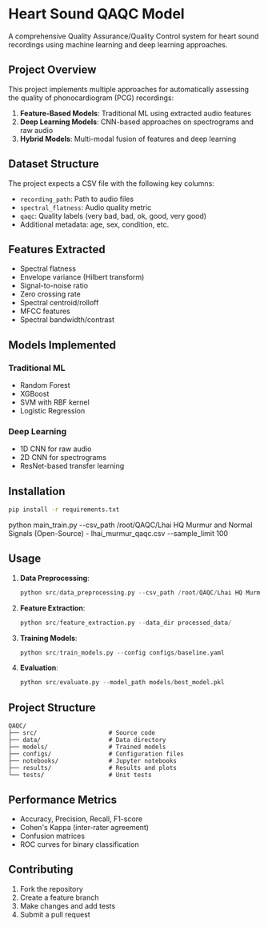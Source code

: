 # Heart Sound QAQC Model

A comprehensive Quality Assurance/Quality Control system for heart sound recordings using machine learning and deep learning approaches.

## Project Overview

This project implements multiple approaches for automatically assessing the quality of phonocardiogram (PCG) recordings:

1. **Feature-Based Models**: Traditional ML using extracted audio features
2. **Deep Learning Models**: CNN-based approaches on spectrograms and raw audio
3. **Hybrid Models**: Multi-modal fusion of features and deep learning

## Dataset Structure

The project expects a CSV file with the following key columns:
- `recording_path`: Path to audio files
- `spectral_flatness`: Audio quality metric
- `qaqc`: Quality labels (very bad, bad, ok, good, very good)
- Additional metadata: age, sex, condition, etc.

## Features Extracted

- Spectral flatness
- Envelope variance (Hilbert transform)
- Signal-to-noise ratio
- Zero crossing rate
- Spectral centroid/rolloff
- MFCC features
- Spectral bandwidth/contrast

## Models Implemented

### Traditional ML
- Random Forest
- XGBoost
- SVM with RBF kernel
- Logistic Regression

### Deep Learning
- 1D CNN for raw audio
- 2D CNN for spectrograms
- ResNet-based transfer learning

## Installation

```bash
pip install -r requirements.txt
```
python main_train.py --csv_path /root/QAQC/Lhai HQ Murmur and Normal Signals (Open-Source) - lhai_murmur_qaqc.csv --sample_limit 100
## Usage

1. **Data Preprocessing**: 
   ```python
   python src/data_preprocessing.py --csv_path /root/QAQC/Lhai HQ Murmur and Normal Signals (Open-Source) - lhai_murmur_qaqc.csv
   ```

2. **Feature Extraction**:
   ```python
   python src/feature_extraction.py --data_dir processed_data/
   ```

3. **Training Models**:
   ```python
   python src/train_models.py --config configs/baseline.yaml
   ```

4. **Evaluation**:
   ```python
   python src/evaluate.py --model_path models/best_model.pkl
   ```

## Project Structure

```
QAQC/
├── src/                    # Source code
├── data/                   # Data directory
├── models/                 # Trained models
├── configs/                # Configuration files
├── notebooks/              # Jupyter notebooks
├── results/                # Results and plots
└── tests/                  # Unit tests
```

## Performance Metrics

- Accuracy, Precision, Recall, F1-score
- Cohen's Kappa (inter-rater agreement)
- Confusion matrices
- ROC curves for binary classification

## Contributing

1. Fork the repository
2. Create a feature branch
3. Make changes and add tests
4. Submit a pull request
